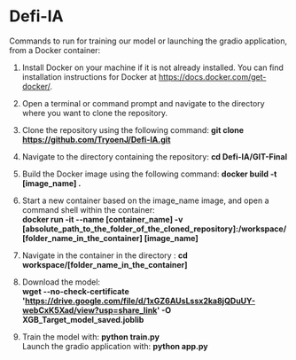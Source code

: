 # Defi-IA
Commands to run for training our model or launching the gradio application, from a Docker container:

1. Install Docker on your machine if it is not already installed. You can find installation instructions for Docker at https://docs.docker.com/get-docker/.
2. Open a terminal or command prompt and navigate to the directory where you want to clone the repository.
3. Clone the repository using the following command: **git clone https://github.com/TryoenJ/Defi-IA.git**
4. Navigate to the directory containing the repository: **cd Defi-IA/GIT-Final**
5. Build the Docker image using the following command: **docker build -t [image_name] .**
6. Start a new container based on the image_name image, and open a command shell within the container: <br /> 
**docker run -it --name [container_name] -v [absolute_path_to_the_folder_of_the_cloned_repository]:/workspace/[folder_name_in_the_container] [image_name]** <br />
7. Navigate in the container in the directory :
**cd workspace/[folder_name_in_the_container]** <br />
8. Download the model: <br />
**wget --no-check-certificate 'https://drive.google.com/file/d/1xGZ6AUsLssx2ka8jQDuUY-webCxK5Xad/view?usp=share_link' -O XGB_Target_model_saved.joblib** <br />

8. Train the model with: **python train.py** <br /> 
   Launch the gradio application with: **python app.py**
